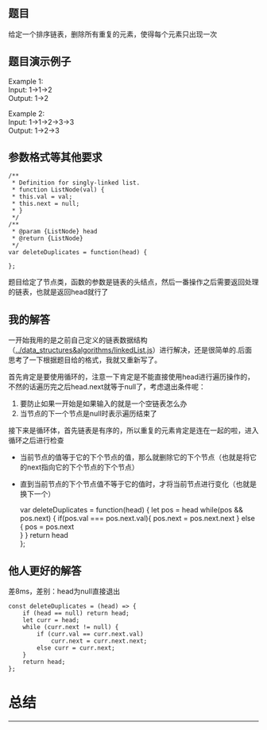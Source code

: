 ## 题目 ##

给定一个排序链表，删除所有重复的元素，使得每个元素只出现一次

## 题目演示例子 ##
Example 1:  
Input: 1->1->2  
Output: 1->2

Example 2:  
Input: 1->1->2->3->3  
Output: 1->2->3

## 参数格式等其他要求 ##
    /**
     * Definition for singly-linked list.
     * function ListNode(val) {
     * this.val = val;
     * this.next = null;
     * }
     */
    /**
     * @param {ListNode} head
     * @return {ListNode}
     */
    var deleteDuplicates = function(head) {
    
    };
题目给定了节点类，函数的参数是链表的头结点，然后一番操作之后需要返回处理的链表，也就是返回head就行了
## 我的解答 ##
一开始我用的是之前自己定义的链表数据结构（[../data_structures&algorithms/linkedList.js](../data_structures&algorithms/linkedList.js "单链表（js描述）")）进行解决，还是很简单的.后面思考了一下根据题目给的格式，我就又重新写了。
  
首先肯定是要使用循环的，注意一下肯定是不能直接使用head进行遍历操作的，不然的话遍历完之后head.next就等于null了，考虑退出条件呢：  
1. 要防止如果一开始是如果输入的就是一个空链表怎么办  
2. 当节点的下一个节点是null时表示遍历结束了
  
接下来是循环体，首先链表是有序的，所以重复的元素肯定是连在一起的啦，进入循环之后进行检查  
- 当前节点的值等于它的下个节点的值，那么就删除它的下个节点（也就是将它的next指向它的下个节点的下个节点）  
- 直到当前节点的下个节点值不等于它的值时，才将当前节点进行变化（也就是换下一个）


    var deleteDuplicates = function(head) {
    	let pos = head
    	while(pos && pos.next) {
    		if(pos.val === pos.next.val){
     			pos.next = pos.next.next
    		} else {
     		pos = pos.next  
    		}
    	}
      	return head  
    };

## 他人更好的解答 ##
差8ms，差别：head为null直接退出

    const deleteDuplicates = (head) => {
    	if (head == null) return head;
    	let curr = head;
    	while (curr.next != null) {
    		if (curr.val == curr.next.val) 
				curr.next = curr.next.next; 
    		else curr = curr.next;
    	}
    	return head;
    };
    
# 总结 #
---
